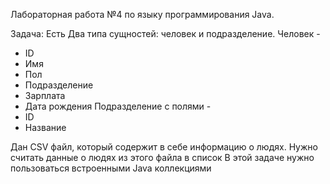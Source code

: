 Лабораторная работа №4 по языку программирования Java. 

Задача: 
Есть Два типа сущностей: человек и подразделение.
Человек - 
 - ID
 - Имя
 - Пол
 - Подразделение
 - Зарплата
 - Дата рождения
Подразделение с полями -
 - ID
 - Название

Дан CSV файл, который содержит в себе информацию о людях. Нужно считать данные о людях из этого файла в список
В этой задаче нужно пользоваться встроенными Java  коллекциями
